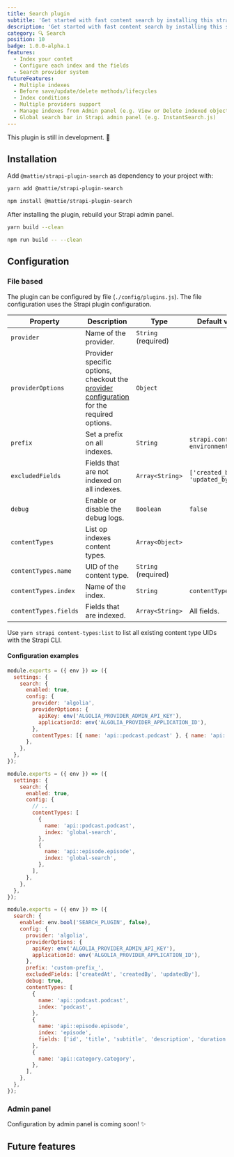 ```yaml
---
title: Search plugin
subtitle: 'Get started with fast content search by installing this strapi search plugin! 🔍'
description: 'Get started with fast content search by installing this strapi search plugin!'
category: 🔍 Search
position: 10
badge: 1.0.0-alpha.1
features:
  - Index your contet
  - Configure each index and the fields
  - Search provider system
futureFeatures:
  - Multiple indexes
  - Before save/update/delete methods/lifecycles
  - Index conditions
  - Multiple providers support
  - Manage indexes from Admin panel (e.g. View or Delete indexed objects)
  - Global search bar in Strapi admin panel (e.g. InstantSearch.js)
---
```


<list :items="features"></list>

<alert type="warning">
  This plugin is still in development. 🚧 
</alert>

## Installation

Add `@mattie/strapi-plugin-search` as dependency to your project with:

<code-group>
  <code-block label="Yarn" active>

```bash
yarn add @mattie/strapi-plugin-search
```

  </code-block>
  <code-block label="NPM">

```bash
npm install @mattie/strapi-plugin-search
```

  </code-block>
</code-group>

After installing the plugin, rebuild your Strapi admin panel.

<code-group>
  <code-block label="Yarn" active>

```bash
yarn build --clean
```

  </code-block>
  <code-block label="NPM">

```bash
npm run build -- --clean
```

  </code-block>
</code-group>

## Configuration

### File based

The plugin can be configured by file (`./config/plugins.js`). The file configuration uses the Strapi <strapi-docs-link route="/developer-docs/latest/setup-deployment-guides/configurations/optional/plugins.html">plugin configuration</strapi-docs-link>.

| Property              | Description                                                                                                        | Type                | Default value                      |
| --------------------- | ------------------------------------------------------------------------------------------------------------------ | ------------------- | ---------------------------------- |
| `provider`            | Name of the provider.                                                                                              | `String` (required) |                                    |
| `providerOptions`     | Provider specific options, checkout the [provider configuration](./providers#file-based) for the required options. | `Object`            |                                    |
| `prefix`              | Set a prefix on all indexes.                                                                                       | `String`            | `strapi.config. environment + '_'` |
| `excludedFields`      | Fields that are not indexed on all indexes.                                                                        | `Array<String>`     | `['created_by', 'updated_by']`     |
| `debug`               | Enable or disable the debug logs.                                                                                  | `Boolean`           | `false`                            |
| `contentTypes`        | List op indexes content types.                                                                                     | `Array<Object>`     |                                    |
| `contentTypes.name`   | UID of the content type.                                                                                           | `String` (required) |                                    |
| `contentTypes.index`  | Name of the index.                                                                                                 | `String`            | `contentTypes.name`                |
| `contentTypes.fields` | Fields that are indexed.                                                                                           | `Array<String>`     | All fields.                        |

<alert type="info">

Use `yarn strapi content-types:list` to list all existing content type UIDs with the <strapi-docs-link route="/developer-docs/latest/developer-resources/cli/CLI.html#strapi-content-types-list">Strapi CLI.</strapi-docs-link>

</alert>

#### Configuration examples

<code-group>
  <code-block label="Simple" active>

```js [./config/plugins.js]
module.exports = ({ env }) => ({
  settings: {
    search: {
      enabled: true,
      config: {
        provider: 'algolia',
        providerOptions: {
          apiKey: env('ALGOLIA_PROVIDER_ADMIN_API_KEY'),
          applicationId: env('ALGOLIA_PROVIDER_APPLICATION_ID'),
        },
        contentTypes: [{ name: 'api::podcast.podcast' }, { name: 'api::episode.episode' }, { name: 'api::category.category' }],
      },
    },
  },
});
```

  </code-block>
  <code-block label="Composite index">

```js [./config/plugins.js]
module.exports = ({ env }) => ({
  settings: {
    search: {
      enabled: true,
      config: {
        // ..
        contentTypes: [
          {
            name: 'api::podcast.podcast',
            index: 'global-search',
          },
          {
            name: 'api::episode.episode',
            index: 'global-search',
          },
        ],
      },
    },
  },
});
```

  </code-block>
  <code-block label="Complex">

```js [./config/plugins.js]
module.exports = ({ env }) => ({
  search: {
    enabled: env.bool('SEARCH_PLUGIN', false),
    config: {
      provider: 'algolia',
      providerOptions: {
        apiKey: env('ALGOLIA_PROVIDER_ADMIN_API_KEY'),
        applicationId: env('ALGOLIA_PROVIDER_APPLICATION_ID'),
      },
      prefix: 'custom-prefix_',
      excludedFields: ['createdAt', 'createdBy', 'updatedBy'],
      debug: true,
      contentTypes: [
        {
          name: 'api::podcast.podcast',
          index: 'podcast',
        },
        {
          name: 'api::episode.episode',
          index: 'episode',
          fields: ['id', 'title', 'subtitle', 'description', 'duration', 'type', 'keyWords', 'showNotes', 'podcast', 'hosts', 'quests'],
        },
        {
          name: 'api::category.category',
        },
      ],
    },
  },
});
```

  </code-block>
</code-group>

### Admin panel

<alert>
  Configuration by admin panel is coming soon! ✨ 
</alert>

## Future features

<list :items="futureFeatures" icon="IconChevronRight"></list>
